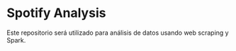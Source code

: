 # Spotify Analysis
Este repositorio será utilizado para análisis de datos usando web scraping y Spark.
